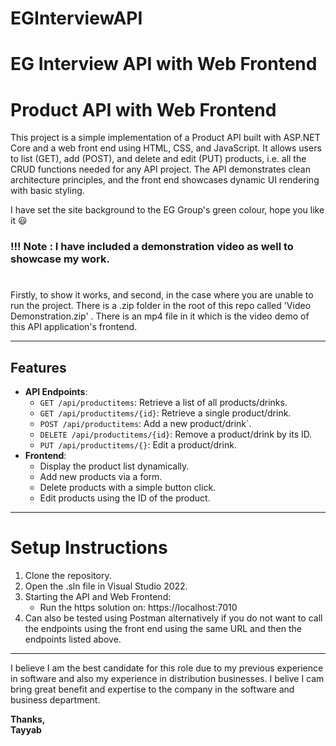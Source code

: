 # EGInterviewAPI
EG Interview API  with Web Frontend
======================================

# Product API with Web Frontend

This project is a simple implementation of a Product API built with ASP.NET Core and a web front end using HTML, CSS, and JavaScript. 
It allows users to list (GET), add (POST), and delete and edit (PUT) products, i.e. all the CRUD functions needed for any API project.
The API demonstrates clean architecture principles, and the front end showcases dynamic UI rendering with basic styling.
 
I have set the site background to the EG Group's green colour, hope you like it 😃

### !!! Note : I have included a demonstration video as well to showcase my work.
#
Firstly, to show it works, and second, in the case where you are unable to run the project.
There is a .zip folder in the root of this repo called 'Video Demonstration.zip' . There is an mp4 file in it which is the video demo of this API application's frontend.

---

## Features
- **API Endpoints**:
  - `GET /api/productitems`: Retrieve a list of all products/drinks.
  - `GET /api/productitems/{id}`: Retrieve a single product/drink.
  - `POST /api/productitems`: Add a new product/drink`.
  - `DELETE /api/productitems/{id}`: Remove a product/drink by its ID.
  - `PUT /api/productitems/{}`: Edit a product/drink.
- **Frontend**:
  - Display the product list dynamically.
  - Add new products via a form.
  - Delete products with a simple button click.
  - Edit products using the ID of the product.
  
---

# Setup Instructions
1. Clone the repository.
2. Open the .sln file in Visual Studio 2022.
3. Starting the API and Web Frontend:
   - Run the https solution on: https://localhost:7010
5. Can also be tested using Postman alternatively if you do not want to call the endpoints using the front end using the same URL and then the endpoints listed above.


---
I believe I am the best candidate for this role due to my previous experience in software and also my experience in distribution businesses. I belive I cam bring great benefit and expertise to the company in the software and business department.

**Thanks,  
Tayyab**
